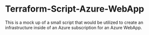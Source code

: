 # Terraform-Script-Azure-WebApp
This is a mock up of a small script that would be utilized to create an infrastructure inside of an Azure subscription for an Azure WebApp.
